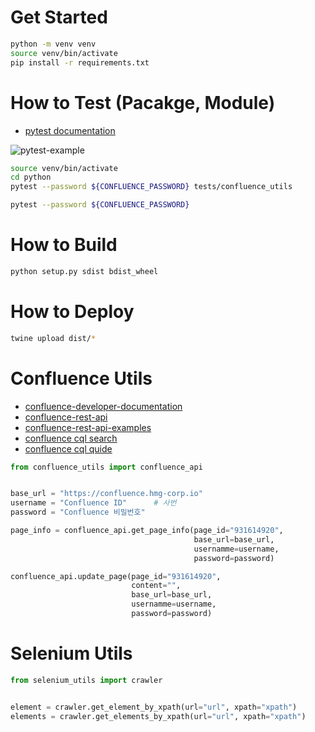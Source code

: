 # Get Started
```bash
python -m venv venv
source venv/bin/activate
pip install -r requirements.txt
```

# How to Test (Pacakge, Module)
- [pytest documentation](https://docs.pytest.org/en/stable/)

![pytest-example](./docs/images/pytest-example.png)

```bash
source venv/bin/activate
cd python
pytest --password ${CONFLUENCE_PASSWORD} tests/confluence_utils

pytest --password ${CONFLUENCE_PASSWORD}
```

# How to Build
```bash
python setup.py sdist bdist_wheel
```

# How to Deploy
```bash
twine upload dist/*
```

# Confluence Utils
- [confluence-developer-documentation](https://developer.atlassian.com/cloud/)
- [confluence-rest-api](https://developer.atlassian.com/server/confluence/rest/v912/intro/#about)
- [confluence-rest-api-examples](https://developer.atlassian.com/server/confluence/confluence-rest-api-examples/)
- [confluence cql search](https://confluence.hmg-corp.io/plugins/servlet/scriptrunner/enhancedsearch/)
- [confluence cql quide](https://docs.adaptavist.com/sr4c/8.34.0/get-started/cql-guide)

```python
from confluence_utils import confluence_api


base_url = "https://confluence.hmg-corp.io"
username = "Confluence ID"      # 사번
password = "Confluence 비밀번호"

page_info = confluence_api.get_page_info(page_id="931614920", 
                                         base_url=base_url, 
                                         usernamme=username, 
                                         password=password)

confluence_api.update_page(page_id="931614920", 
                           content="", 
                           base_url=base_url, 
                           usernamme=username, 
                           password=password)
```

# Selenium Utils
```python
from selenium_utils import crawler


element = crawler.get_element_by_xpath(url="url", xpath="xpath")
elements = crawler.get_elements_by_xpath(url="url", xpath="xpath")
```